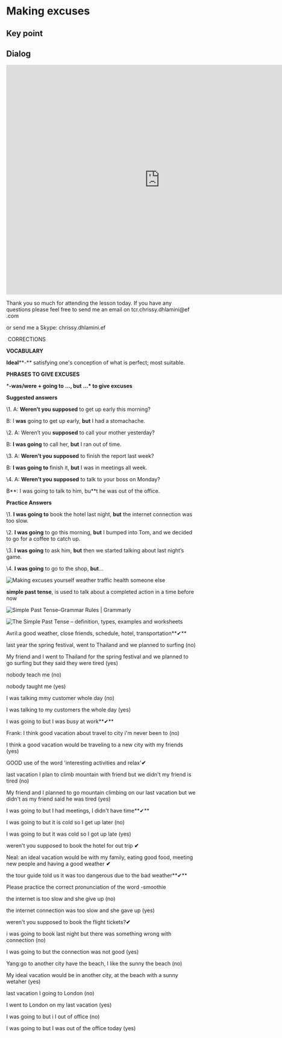 # Making excuses

## Key point



## Dialog

<iframe name="easyXDM_default4596_provider" id="easyXDM_default4596_provider" src="https://cns.ef-cdn.com/Juno/EvcContent/85/33/Making_excuses/index.html?api_v=0.0.13&amp;accessKey=e4bf238a-b7c5-4ce6-bca1-25788000b35f&amp;attendanceToken=216fd0da-16c6-4f58-acc1-b6d0197801fc&amp;xdm_e=https%3A%2F%2Fevc.ef.com.cn&amp;xdm_c=default4596&amp;xdm_p=1" frameborder="0" style="box-sizing: border-box; width: 813px; height: 609.75px;"></iframe>



Thank you so much for attending the lesson today. If you have any questions please feel free to send me an email on tcr.chrissy.dhlamini@ef .com 

or send me a Skype: chrissy.dhlamini.ef







​					CORRECTIONS

**VOCABULARY**

**Ideal****-** satisfying one's conception of what is perfect; most suitable.





**PHRASES TO GIVE EXCUSES**

***-was/were + going to …, but …\* to give excuses**



**Suggested answers**

\1. A: **Weren’t you supposed** to get up early this morning?

B: I **was** going to get up early, **but** I had a stomachache.



\2. A: Weren’t you **supposed** to call your mother yesterday?

B: **I was going** to call her, **but** I ran out of time.



\3. A: **Weren’t you supposed** to finish the report last week?

B: **I was going to** finish it, **but** I was in meetings all week.



\4. A: **Weren’t you supposed** to talk to your boss on Monday?

B**: I was going to talk to him, bu**t he was out of the office.



**Practice Answers**

\1. **I was going to** book the hotel last night, **but** the internet connection was too slow.

\2. **I was going** to go this morning, **but** I bumped into Tom, and we decided to go for a coffee to catch up.

\3. **I was going** to ask him, **but** then we started talking about last night’s game.

\4. **I was going** to go to the shop, **but**…











![Making excuses yourself weather traffic health someone else](https://www.easypacelearning.com/design/images/makingexcuses.png)









**simple past tense**, is used to talk about a completed action in a time before now



![Simple Past Tense–Grammar Rules | Grammarly](https://encrypted-tbn0.gstatic.com/images?q=tbn%3AANd9GcTuqN2tWUVegZSrrnXzmZZkEwK7CNIFtYApUQ&usqp=CAU)



![The Simple Past Tense – definition, types, examples and worksheets](https://encrypted-tbn0.gstatic.com/images?q=tbn%3AANd9GcQwWF3lkWVfNqemRHdC_tQtFbjBKzum8yCZQQ&usqp=CAU)













Avril:a good weather, close friends, schedule, hotel, transportation**✔**



last year the spring festival, went to Thailand and we planned to surfing (no)

My friend and I went to Thailand for the spring festival and we planned to go surfing but they said they were tired (yes)



nobody teach me (no)

nobody taught me (yes)



I was talking mmy customer whole day (no)

I was talking to my customers the whole day (yes)



I was going to but I was busy at work**✔**









Frank: I think good vacation about travel to city i'm never been to (no)

I think a good vacation would be traveling to a new city with my friends (yes)



GOOD use of the word 'interesting activities and relax'**✔**



last vacation I plan to climb mountain with friend but we didn't my friend is tired (no)

My friend and I planned to go mountain climbing on our last vacation but we didn't as my friend said he was tired (yes)





I was going to but I had  meetings, I didn't have time**✔**



I was going to but it is cold so I get up later (no)

I was going to but it was cold so I got up late (yes)



weren't you supposed to book the hotel for out trip **✔**











Neal: an ideal vacation would be with my family, eating good food, meeting new people and having a good weather **✔**





the tour guide told us it was too dangerous due to the bad weather**✔**



Please practice the correct pronunciation of the word -smoothie



the internet is too slow and she give up (no)

the internet connection was too slow and she gave up (yes)



weren't you supposed to book the flight tickets?**✔**



i was going to book last night but there was something wrong with connection (no)

I was going to but the connection was not good (yes)









Yang:go to another city have the beach, I like the sunny the beach (no)

My ideal vacation would be in another city, at the beach with a sunny wetaher (yes)



last vacation I going to London (no)

I went to London on my last vacation (yes)



I was  going  to but i I out of office (no)

I was going to but I was out of the office today (yes)